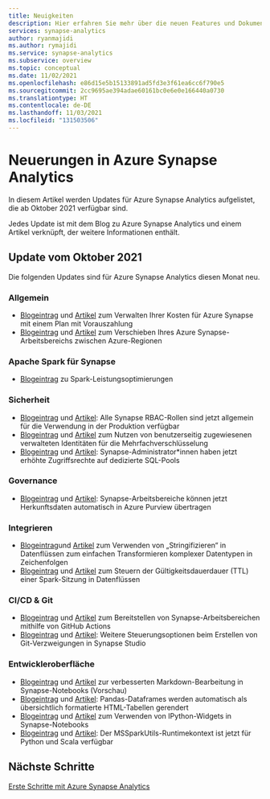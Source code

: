 ```yaml
---
title: Neuigkeiten
description: Hier erfahren Sie mehr über die neuen Features und Dokumentationsverbesserungen für Azure Synapse Analytics.
services: synapse-analytics
author: ryanmajidi
ms.author: rymajidi
ms.service: synapse-analytics
ms.subservice: overview
ms.topic: conceptual
ms.date: 11/02/2021
ms.openlocfilehash: e86d15e5b15133891ad5fd3e3f61ea6cc6f790e5
ms.sourcegitcommit: 2cc9695ae394adae60161bc0e6e0e166440a0730
ms.translationtype: HT
ms.contentlocale: de-DE
ms.lasthandoff: 11/03/2021
ms.locfileid: "131503506"
---
```

# <a name="whats-new-in-azure-synapse-analytics"></a>Neuerungen in Azure Synapse Analytics

In diesem Artikel werden Updates für Azure Synapse Analytics aufgelistet, die ab Oktober 2021 verfügbar sind.

Jedes Update ist mit dem Blog zu Azure Synapse Analytics und einem Artikel verknüpft, der weitere Informationen enthält.

## <a name="october-2021-update"></a>Update vom Oktober 2021

Die folgenden Updates sind für Azure Synapse Analytics diesen Monat neu.

### <a name="general"></a>Allgemein

- [Blogeintrag](https://techcommunity.microsoft.com/t5/azure-synapse-analytics/azure-synapse-analytics-october-update/ba-p/2875372#manage-cost) und [Artikel](../cost-management-billing/reservations/synapse-analytics-pre-purchase-plan.md) zum Verwalten Ihrer Kosten für Azure Synapse mit einem Plan mit Vorauszahlung
- [Blogeintrag](https://techcommunity.microsoft.com/t5/azure-synapse-analytics/azure-synapse-analytics-october-update/ba-p/2875372#move-workspace-region) und [Artikel](how-to-move-workspace-from-one-region-to-another.md) zum Verschieben Ihres Azure Synapse-Arbeitsbereichs zwischen Azure-Regionen

### <a name="apache-spark-for-synapse"></a>Apache Spark für Synapse

- [Blogeintrag](https://techcommunity.microsoft.com/t5/azure-synapse-analytics/azure-synapse-analytics-october-update/ba-p/2875372#spark-performance) zu Spark-Leistungsoptimierungen 

### <a name="security"></a>Sicherheit

- [Blogeintrag](https://techcommunity.microsoft.com/t5/azure-synapse-analytics/azure-synapse-analytics-october-update/ba-p/2875372#synapse-rbac) und [Artikel](./security/synapse-workspace-synapse-rbac-roles.md): Alle Synapse RBAC-Rollen sind jetzt allgemein für die Verwendung in der Produktion verfügbar
- [Blogeintrag](https://techcommunity.microsoft.com/t5/azure-synapse-analytics/azure-synapse-analytics-october-update/ba-p/2875372#user-assigned-managed-identities) und [Artikel](./security/workspaces-encryption.md) zum Nutzen von benutzerseitig zugewiesenen verwalteten Identitäten für die Mehrfachverschlüsselung
- [Blogeintrag](https://techcommunity.microsoft.com/t5/azure-synapse-analytics/azure-synapse-analytics-october-update/ba-p/2875372#elevated-access) und [Artikel](./security/synapse-workspace-access-control-overview.md): Synapse-Administrator*innen haben jetzt erhöhte Zugriffsrechte auf dedizierte SQL-Pools
    
###  <a name="governance"></a>Governance

- [Blogeintrag](https://techcommunity.microsoft.com/t5/azure-synapse-analytics/azure-synapse-analytics-october-update/ba-p/2875372#synapse-purview-lineage) und [Artikel](../purview/how-to-lineage-azure-synapse-analytics.md): Synapse-Arbeitsbereiche können jetzt Herkunftsdaten automatisch in Azure Purview übertragen
 
### <a name="integrate"></a>Integrieren

- [Blogeintrag](https://techcommunity.microsoft.com/t5/azure-synapse-analytics/azure-synapse-analytics-october-update/ba-p/2875372#stringify-transform)und [Artikel](../data-factory/data-flow-stringify.md) zum Verwenden von „Stringifizieren“ in Datenflüssen zum einfachen Transformieren komplexer Datentypen in Zeichenfolgen
- [Blogeintrag](https://techcommunity.microsoft.com/t5/azure-synapse-analytics/azure-synapse-analytics-october-update/ba-p/2875372#data-flowspark-ttl) und [Artikel](../data-factory/concepts-integration-runtime-performance.md) zum Steuern der Gültigkeitsdauerdauer (TTL) einer Spark-Sitzung in Datenflüssen

### <a name="cicd--git"></a>CI/CD & Git

- [Blogeintrag](https://techcommunity.microsoft.com/t5/azure-synapse-analytics/azure-synapse-analytics-october-update/ba-p/2875372#deploy-synapse-github-action) und [Artikel](./cicd/continuous-integration-delivery.md#configure-github-actions-secrets) zum Bereitstellen von Synapse-Arbeitsbereichen mithilfe von GitHub Actions
- [Blogeintrag](https://techcommunity.microsoft.com/t5/azure-synapse-analytics/azure-synapse-analytics-october-update/ba-p/2875372#create-git-branch-in-studio) und [Artikel](./cicd/source-control.md#creating-feature-branches): Weitere Steuerungsoptionen beim Erstellen von Git-Verzweigungen in Synapse Studio

### <a name="developer-experience"></a>Entwickleroberfläche

- [Blogeintrag](https://techcommunity.microsoft.com/t5/azure-synapse-analytics/azure-synapse-analytics-october-update/ba-p/2875372#notebook-markdown-toolbar) und [Artikel](./spark/apache-spark-development-using-notebooks.md) zur verbesserten Markdown-Bearbeitung in Synapse-Notebooks (Vorschau)
- [Blogeintrag](https://techcommunity.microsoft.com/t5/azure-synapse-analytics/azure-synapse-analytics-october-update/ba-p/2875372#pandas-dataframe-html) und [Artikel](./spark/apache-spark-data-visualization.md): Pandas-Dataframes werden automatisch als übersichtlich formatierte HTML-Tabellen gerendert
- [Blogeintrag](https://techcommunity.microsoft.com/t5/azure-synapse-analytics/azure-synapse-analytics-october-update/ba-p/2875372#notebook-ipythong-widgets) und [Artikel](./spark/apache-spark-development-using-notebooks.md) zum Verwenden von IPython-Widgets in Synapse-Notebooks
- [Blogeintrag](https://techcommunity.microsoft.com/t5/azure-synapse-analytics/azure-synapse-analytics-october-update/ba-p/2875372#mssparkutils-context) und [Artikel](./spark/microsoft-spark-utilities.md?pivots=programming-language-python): Der MSSparkUtils-Runtimekontext ist jetzt für Python und Scala verfügbar

## <a name="next-steps"></a>Nächste Schritte

[Erste Schritte mit Azure Synapse Analytics](get-started.md)


